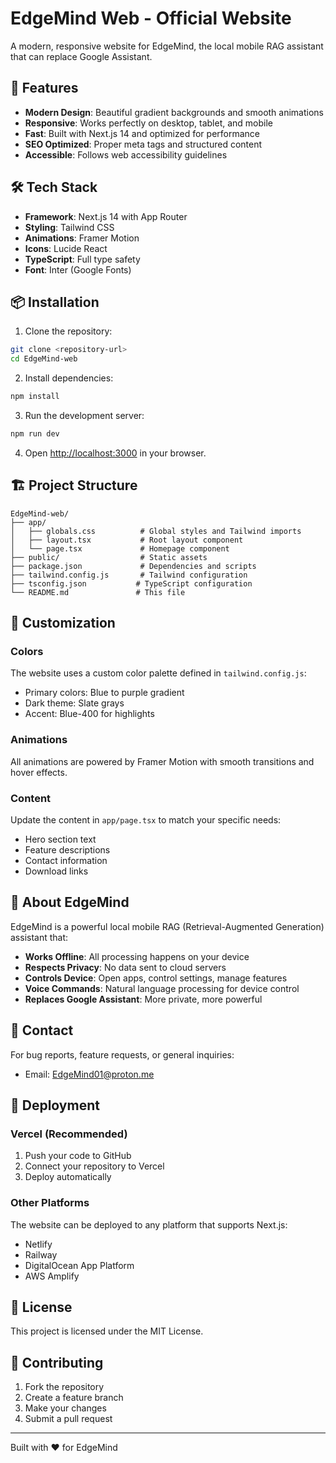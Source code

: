 # EdgeMind Web - Official Website

A modern, responsive website for EdgeMind, the local mobile RAG assistant that can replace Google Assistant.

## 🚀 Features

- **Modern Design**: Beautiful gradient backgrounds and smooth animations
- **Responsive**: Works perfectly on desktop, tablet, and mobile
- **Fast**: Built with Next.js 14 and optimized for performance
- **SEO Optimized**: Proper meta tags and structured content
- **Accessible**: Follows web accessibility guidelines

## 🛠️ Tech Stack

- **Framework**: Next.js 14 with App Router
- **Styling**: Tailwind CSS
- **Animations**: Framer Motion
- **Icons**: Lucide React
- **TypeScript**: Full type safety
- **Font**: Inter (Google Fonts)

## 📦 Installation

1. Clone the repository:
```bash
git clone <repository-url>
cd EdgeMind-web
```

2. Install dependencies:
```bash
npm install
```

3. Run the development server:
```bash
npm run dev
```

4. Open [http://localhost:3000](http://localhost:3000) in your browser.

## 🏗️ Project Structure

```
EdgeMind-web/
├── app/
│   ├── globals.css          # Global styles and Tailwind imports
│   ├── layout.tsx           # Root layout component
│   └── page.tsx             # Homepage component
├── public/                  # Static assets
├── package.json             # Dependencies and scripts
├── tailwind.config.js       # Tailwind configuration
├── tsconfig.json           # TypeScript configuration
└── README.md               # This file
```

## 🎨 Customization

### Colors
The website uses a custom color palette defined in `tailwind.config.js`:
- Primary colors: Blue to purple gradient
- Dark theme: Slate grays
- Accent: Blue-400 for highlights

### Animations
All animations are powered by Framer Motion with smooth transitions and hover effects.

### Content
Update the content in `app/page.tsx` to match your specific needs:
- Hero section text
- Feature descriptions
- Contact information
- Download links

## 📱 About EdgeMind

EdgeMind is a powerful local mobile RAG (Retrieval-Augmented Generation) assistant that:

- **Works Offline**: All processing happens on your device
- **Respects Privacy**: No data sent to cloud servers
- **Controls Device**: Open apps, control settings, manage features
- **Voice Commands**: Natural language processing for device control
- **Replaces Google Assistant**: More private, more powerful

## 📧 Contact

For bug reports, feature requests, or general inquiries:
- Email: EdgeMind01@proton.me

## 🚀 Deployment

### Vercel (Recommended)
1. Push your code to GitHub
2. Connect your repository to Vercel
3. Deploy automatically

### Other Platforms
The website can be deployed to any platform that supports Next.js:
- Netlify
- Railway
- DigitalOcean App Platform
- AWS Amplify

## 📄 License

This project is licensed under the MIT License.

## 🤝 Contributing

1. Fork the repository
2. Create a feature branch
3. Make your changes
4. Submit a pull request

---

Built with ❤️ for EdgeMind 